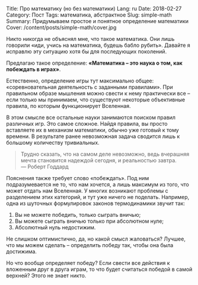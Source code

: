 Title: Про математику (но без математики)
Lang: ru
Date: 2018-02-27
Category: Пост
Tags: математика, абстрактное
Slug: simple-math
Summary: Придумываем простое и понятное определение математики
Cover: /content/posts/simple-math/cover.jpg

Никто никогда не объяснял мне, что такое математика. Они лишь говорили «иди, учись на математика, будешь бабло рубить». Давайте я исправлю эту ситуацию хотя бы для последующих поколений.

Предлагаю такое определение: **«Математика – это наука о том, как побеждать в играх»**. 

Естественно, определение игры тут максимально общее: «соревновательная деятельность с заданными правилами». При правильном образе мышления можно свести к нему практически все – если только мы принимаем, что существуют некоторые объективные правила, по которым функционирует Вселенная. 

В этом смысле все остальные науки занимаются поиском правил различных игр. Это самое сложное. Найдя правила, вы просто вставляете их в механизм математики, обычно уже готовый к тому времени. В результате ранее невозможная задача сводится лишь к большому количеству тривиальных. 

> Трудно сказать, что на самом деле невозможно, ведь вчерашняя мечта становится надеждой сегодня, и реальностью завтра.  
> ― Роберт Годдард

Пояснения также требует слово «побеждать». Под ним подразумевается не то, что нам хочется, а лишь максимум из того, что может отдать нам Вселенная. У многих возникают проблемы с разделением этих категорий, и тут уже ничего не поделать. Например, одна из шуточных формулировок законов термодинамики звучит так:

1. Вы не можете победить, только сыграть вничью; 
2. Вы можете сыграть вничью только при абсолютном нуле; 
3. Абсолютный нуль недостижим.

Не слишком оптимистично, да, но какой смысл жаловаться? Лучшее, что мы можем сделать – определить победу так, чтобы она была достижима.

Но что вообще определяет победу? Если свести все действия к вложенным друг в друга играм, то что будет считаться победой в самой верхней? Этого не знает никто.
